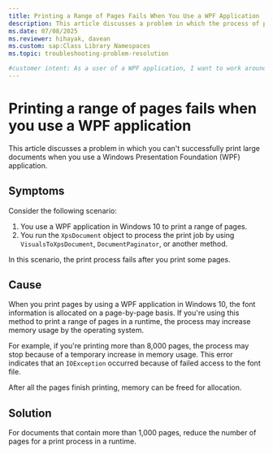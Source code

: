 ```yaml
---
title: Printing a Range of Pages Fails When You Use a WPF Application
description: This article discusses a problem in which the process of printing pages fails when you use a Windows Presentation Foundation (WPF) application.
ms.date: 07/08/2025
ms.reviewer: hihayak, davean
ms.custom: sap:Class Library Namespaces
ms.topic: troubleshooting-problem-resolution

#customer intent: As a user of a WPF application, I want to work around failures when I print a range of pages so that I can print documents that contain more than 1,000 pages.
---
```

# Printing a range of pages fails when you use a WPF application

This article discusses a problem in which you can't successfully print large documents when you use a Windows Presentation Foundation (WPF) application.

## Symptoms

Consider the following scenario:

1. You use a WPF application in Windows 10 to print a range of pages.
1. You run the `XpsDocument` object to process the print job by using `VisualsToXpsDocument`, `DocumentPaginator`, or another method.

In this scenario, the print process fails after you print some pages.

## Cause

When you print pages by using a WPF application in Windows 10, the font information is allocated on a page-by-page basis. If you're using this method to print a range of pages in a runtime, the process may increase memory usage by the operating system.

For example, if you're printing more than 8,000 pages, the process may stop because of a temporary increase in memory usage. This error indicates that an `IOException` occurred because of failed access to the font file.

After all the pages finish printing, memory can be freed for allocation.

## Solution

For documents that contain more than 1,000 pages, reduce the number of pages for a print process in a runtime.
